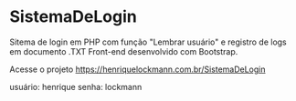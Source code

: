 # SistemaDeLogin
Sitema de login em PHP com função "Lembrar usuário" e registro de logs em documento .TXT
Front-end desenvolvido com Bootstrap.

Acesse o projeto 
https://henriquelockmann.com.br/SistemaDeLogin

usuário: henrique
senha: lockmann
